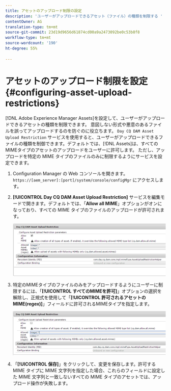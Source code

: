 ```yaml
---
title: アセットのアップロード制限の設定
description: 'ユーザーがアップロードできるアセット（ファイル）の種類を制限する '
contentOwner: AG
translation-type: tm+mt
source-git-commit: 23d19d9656d61874cd00a9a2473092be0c53b8f8
workflow-type: tm+mt
source-wordcount: '190'
ht-degree: 55%

---
```



# アセットのアップロード制限を設定{#configuring-asset-upload-restrictions}

[!DNL Adobe Experience Manager Assets]を設定して、ユーザーがアップロードできるアセットの種類を制限できます。 意図しない形式や悪意のあるファイルを誤ってアップロードするのを防ぐのに役立ちます。 `Day CQ DAM Asset Upload Restriction` サービスを使用すると、ユーザーがアップロードできるファイルの種類を制御できます。デフォルトでは、[!DNL Assets]は、すべてのMIMEタイプのアセットのアップロードをユーザーに許可します。 ただし、アップロードを特定の MIME タイプのファイルのみに制限するようにサービスを設定できます。

1. Configuration Manager の Web コンソールを開きます。`https://[aem_server]:[port]/system/console/configMgr` にアクセスします。
1. **[!UICONTROL Day CQ DAM Asset Upload Restriction]** サービスを編集モードで開きます。デフォルトでは、「**Allow all MIME**」オプションがオンになっており、すべての MIME タイプのファイルのアップロードが許可されます。

   ![chlimage_1-378](assets/chlimage_1-378.png)

1. 特定のMIMEタイプのファイルのみをアップロードするようにユーザーに制限するには、「**[!UICONTROL すべてのMIMEを許可]**」オプションの選択を解除し、正規式を使用して「**[!UICONTROL 許可されるアセットのMIME(regex)]**」フィールドに許可されるMIMEタイプを指定します。

   ![chlimage_1-379](assets/chlimage_1-379.png)

1. 「**[!UICONTROL 保存]**」をクリックして、変更を保存します。許可する MIME タイプに MIME 文字列を指定した場合、これらのフィールドに設定した MIME 文字列と一致しないすべての MIME タイプのアセットでは、アップロード操作が失敗します。
